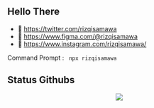 ## Hello There


- :wolf: https://twitter.com/rizqisamawa
- :bear: https://www.figma.com/@rizqisamawa
- :bat: https://www.instagram.com/rizqisamawa/

Command Prompt : `  npx rizqisamawa  `

## Status Githubs

<p align="center" >  
  <a href="https://github.com/anuraghazra/github-readme-stats"> 
    <img src="https://github-readme-stats.vercel.app/api?username=rizqisamawa&show_icons=true&theme=dark"/>
  </a>
</p>

<!-- ##  Language Progamming
<p align="right" >  
  <a href="https://github.com/anuraghazra/github-readme-stats"> 
    <img src="https://github-readme-stats.vercel.app/api/top-langs/?username=rizqisamawa&layout=compact"/>
  </a>
</p> -->



